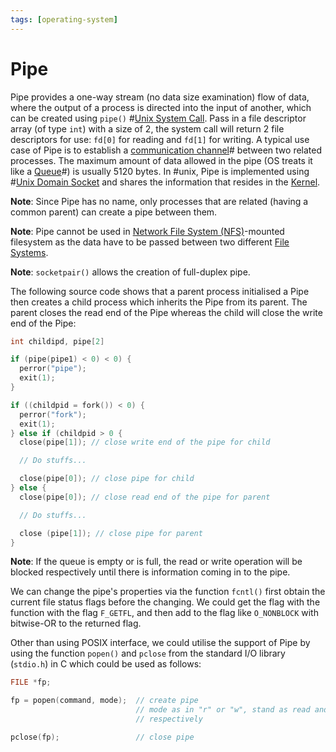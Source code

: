 ```yaml
---
tags: [operating-system]
---
```


# Pipe

Pipe provides a one-way stream (no data size examination) flow of data, where
the output of a process is directed into the input of another, which can be
created using `pipe()` #[Unix System Call](202210062303.md). Pass in a file
descriptor array (of type `int`) with a size of 2, the system call will return 2
file descriptors for use: `fd[0]` for reading and `fd[1]` for writing. A typical
use case of Pipe is to establish a [communication channel](202210042126.md)#
between two related processes. The maximum amount of data allowed in the pipe
(OS treats it like a [Queue](202112101836.md)#) is usually 5120 bytes. In #unix,
Pipe is implemented using #[Unix Domain Socket](202303232001.md) and shares the
information that resides in the [Kernel](202210062254.md).

**Note**: Since Pipe has no name, only processes that are related (having a
common parent) can create a pipe between them.

**Note**: Pipe cannot be used in [Network File System (NFS)](202302131659.md)-mounted 
filesystem as the data have to be passed between two different [File Systems](202202060057.md).

**Note**: `socketpair()` allows the creation of full-duplex pipe.

The following source code shows that a parent process initialised a Pipe then
creates a child process which inherits the Pipe from its parent. The parent
closes the read end of the Pipe whereas the child will close the write end of the
Pipe:

```c
int childipd, pipe[2]

if (pipe(pipe1) < 0) < 0) {
  perror("pipe");
  exit(1);
}

if ((childpid = fork()) < 0) {
  perror("fork");
  exit(1);
} else if (childpid > 0 {
  close(pipe[1]); // close write end of the pipe for child

  // Do stuffs...

  close(pipe[0]); // close pipe for child
} else {
  close(pipe[0]); // close read end of the pipe for parent

  // Do stuffs...

  close (pipe[1]); // close pipe for parent
}
```

**Note**: If the queue is empty or is full, the read or write operation will be
blocked respectively until there is information coming in to the pipe.

We can change the pipe's properties via the function `fcntl()` first obtain the
current file status flags before the changing. We could get the flag with the
function with the flag `F_GETFL`, and then add to the flag like `O_NONBLOCK`
with bitwise-OR to the returned flag.

Other than using POSIX interface, we could utilise the support of Pipe by using
the function `popen()` and `pclose` from the standard I/O library (`stdio.h`) in
C which could be used as follows:

```c
FILE *fp;

fp = popen(command, mode);  // create pipe
                            // mode as in "r" or "w", stand as read and write
                            // respectively

pclose(fp);                 // close pipe
```
